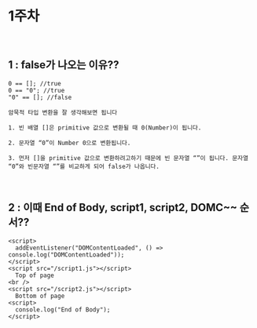 # 1주차

<br />

## 1 : false가 나오는 이유??
```
0 == []; //true
0 == "0"; //true
"0" == []; //false
```

```
암묵적 타입 변환을 잘 생각해보면 됩니다

1. 빈 배열 []은 primitive 값으로 변환될 때 0(Number)이 됩니다.

2. 문자열 “0”이 Number 0으로 변환됩니다.

3. 먼저 []을 primitive 값으로 변환하려고하기 때문에 빈 문자열 “”이 됩니다. 문자열 “0”와 빈문자열 “”를 비교하게 되어 false가 나옵니다.
```

<br />

## 2 : 이때 End of Body, script1, script2, DOMC~~ 순서??
```
<script>
  addEventListener("DOMContentLoaded", () => console.log("DOMContentLoaded"));
</script>
<script src="/script1.js"></script>
  Top of page
<br />
<script src="/script2.js"></script>
  Bottom of page
<script>
  console.log("End of Body");
</script>
```

